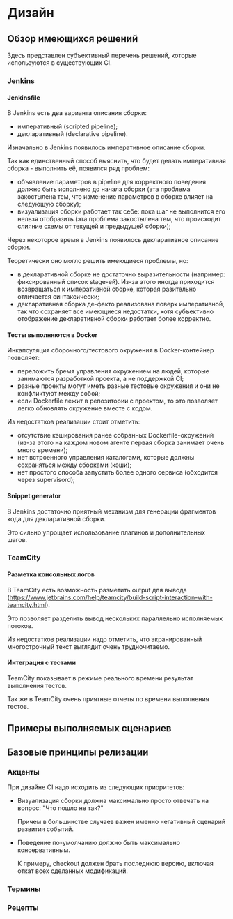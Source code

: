 # Дизайн
## Обзор имеющихся решений
Здесь представлен субъективный перечень решений, которые используются в существующих CI.

### Jenkins
#### Jenkinsfile
В Jenkins есть два варианта описания сборки:

 - императивный (scripted pipeline);
 - декларативный (declarative pipeline).

Изначально в Jenkins появилось императивное описание сборки.

Так как единственный способ выяснить, что будет делать императивная сборка - выполнить её, появился ряд проблем:

 - объявление параметров в pipeline для корректного поведения должно быть исполнено до начала сборки (эта проблема
   закостылена тем, что изменение параметров в сборке влияет на следующую сборку);
 - визуализация сборки работает так себе: пока шаг не выполнится его нельзя отобразить (эта проблема закостылена
   тем, что происходит слияние схемы от текущей и предыдущей сборки);

Через некоторое время в Jenkins появилось декларативное описание сборки.

Теоретически оно могло решить имеющиеся проблемы, но:

 - в декларативной сборке не достаточно выразительности (например: фиксированный список stage-ей). Из-за этого иногда
   приходится возвращаться к императивной сборке, которая разительно отличается синтаксически;
 - декларативная сборка де-факто реализована поверх императивной, так что сохраняет все имеющиеся недостатки, хотя
   субъективно отображение декларативной сборки работает более корректно.

#### Тесты выполняются в Docker
Инкапсуляция сборочного/тестового окружения в Docker-контейнер позволяет:

 - переложить бремя управления окружением на людей, которые занимаются разработкой проекта, а не поддержкой CI;
 - разные проекты могут иметь разные тестовые окружения и они не конфликтуют между собой;
 - если Dockerfile лежит в репозитории с проектом, то это позволяет легко обновлять окружение вместе с кодом.

Из недостатков реализации стоит отметить:

 - отсутствие кэширования ранее собранных Dockerfile-окружений (из-за этого на каждом новом агенте первая сборка 
   занимает очень много времени);
 - нет встроенного управления каталогами, которые должны сохраняться между сборками (кэши);
 - нет простого способа запустить более одного сервиса (обходится через supervisord);

#### Snippet generator
В Jenkins достаточно приятный механизм для генерации фрагментов кода для декларативной сборки.

Это сильно упрощает использование плагинов и дополнительных шагов.

### TeamCity
#### Разметка консольных логов
В TeamCity есть возможность разметить output для вывода
(https://www.jetbrains.com/help/teamcity/build-script-interaction-with-teamcity.html).

Это позволяет разделить вывод нескольких параллельно исполняемых потоков.

Из недостатков реализации надо отметить, что экранированный многострочный текст выглядит очень трудночитаемо.

#### Интеграция с тестами
TeamCity показывает в режиме реального времени результат выполнения тестов.

Так же в TeamCity очень приятные отчеты по времени выполнения тестов.

## Примеры выполняемых сценариев

## Базовые принципы релизации
### Акценты
При дизайне CI надо исходить из следующих приоритетов:

 - Визуализация сборки должна максимально просто отвечать на вопрос: "Что пошло не так?"
   
   Причем в большинстве случаев важен именно негативный сценарий развития событий.

 - Поведение по-умолчанию должно быть максимально консервативным.
 
   К примеру, checkout должен брать последнюю версию, включая откат всех сделанных модификаций.

### Термины
### Рецепты
